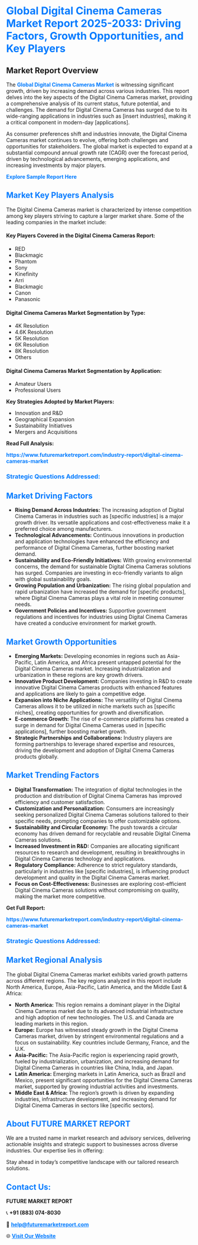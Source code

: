 <h1 style="color: #007BFF;">Global Digital Cinema Cameras Market Report 2025-2033: Driving Factors, Growth Opportunities, and Key Players</h1>

<section id="overview">
<h2>Market Report Overview</h2>
<p>The <a href="https://www.futuremarketreport.com/industry-report/digital-cinema-cameras-market" style="color: #007BFF; text-decoration: none;"><strong>Global Digital Cinema Cameras Market</strong></a> is witnessing significant growth, driven by increasing demand across various industries. This report delves into the key aspects of the Digital Cinema Cameras market, providing a comprehensive analysis of its current status, future potential, and challenges. The demand for Digital Cinema Cameras has surged due to its wide-ranging applications in industries such as [insert industries], making it a critical component in modern-day [applications].</p>
<p>As consumer preferences shift and industries innovate, the Digital Cinema Cameras market continues to evolve, offering both challenges and opportunities for stakeholders. The global market is expected to expand at a substantial compound annual growth rate (CAGR) over the forecast period, driven by technological advancements, emerging applications, and increasing investments by major players.</p>
</section>

<section id="overview">
<p><a href="https://www.futuremarketreport.com/request-sample/reportId=32900" style="color: #007BFF; text-decoration: none;"><strong>Explore Sample Report Here</strong></a></p>
</section>

<section id="key-players">
<h2 style="color: #007BFF;">Market Key Players Analysis</h2>
<p>The Digital Cinema Cameras market is characterized by intense competition among key players striving to capture a larger market share. Some of the leading companies in the market include:</p>
<h4>Key Players Covered in the Digital Cinema Cameras Report:</h4>
<ul><li>RED</li><li>Blackmagic</li><li>Phantom</li><li>Sony</li><li>Kinefinity</li><li>Arri</li><li>Blackmagic</li><li>Canon</li><li>Panasonic</li></ul>
<h4>Digital Cinema Cameras Market Segmentation by Type:</h4>
<ul><li>4K Resolution</li><li>4.6K Resolution</li><li>5K Resolution</li><li>6K Resolution</li><li>8K Resolution</li><li>Others</li></ul>

<h4>Digital Cinema Cameras Market Segmentation by Application:</h4>
<ul><li>Amateur Users</li><li>Professional Users</li></ul>
<p><strong>Key Strategies Adopted by Market Players:</strong></p>
<ul>
<li>Innovation and R&D</li>
<li>Geographical Expansion</li>
<li>Sustainability Initiatives</li>
<li>Mergers and Acquisitions</li>
</ul>
</section>

<section>
<p><strong>Read Full Analysis: </strong></p><a href="https://www.futuremarketreport.com/industry-report/digital-cinema-cameras-market" style="color: #007BFF; text-decoration: none;"><strong>https://www.futuremarketreport.com/industry-report/digital-cinema-cameras-market</strong></a>
<h3 style="color: #007BFF;">Strategic Questions Addressed:</h3>
</section>

<section id="driving-factors">
<h2 style="color: #007BFF;">Market Driving Factors</h2>
<ul>
<li><strong>Rising Demand Across Industries:</strong> The increasing adoption of Digital Cinema Cameras in industries such as [specific industries] is a major growth driver. Its versatile applications and cost-effectiveness make it a preferred choice among manufacturers.</li>
<li><strong>Technological Advancements:</strong> Continuous innovations in production and application technologies have enhanced the efficiency and performance of Digital Cinema Cameras, further boosting market demand.</li>
<li><strong>Sustainability and Eco-Friendly Initiatives:</strong> With growing environmental concerns, the demand for sustainable Digital Cinema Cameras solutions has surged. Companies are investing in eco-friendly variants to align with global sustainability goals.</li>
<li><strong>Growing Population and Urbanization:</strong> The rising global population and rapid urbanization have increased the demand for [specific products], where Digital Cinema Cameras plays a vital role in meeting consumer needs.</li>
<li><strong>Government Policies and Incentives:</strong> Supportive government regulations and incentives for industries using Digital Cinema Cameras have created a conducive environment for market growth.</li>
</ul>
</section>

<section id="growth-opportunities">
<h2 style="color: #007BFF;">Market Growth Opportunities</h2>
<ul>
<li><strong>Emerging Markets:</strong> Developing economies in regions such as Asia-Pacific, Latin America, and Africa present untapped potential for the Digital Cinema Cameras market. Increasing industrialization and urbanization in these regions are key growth drivers.</li>
<li><strong>Innovative Product Development:</strong> Companies investing in R&D to create innovative Digital Cinema Cameras products with enhanced features and applications are likely to gain a competitive edge.</li>
<li><strong>Expansion into Niche Applications:</strong> The versatility of Digital Cinema Cameras allows it to be utilized in niche markets such as [specific niches], creating opportunities for growth and diversification.</li>
<li><strong>E-commerce Growth:</strong> The rise of e-commerce platforms has created a surge in demand for Digital Cinema Cameras used in [specific applications], further boosting market growth.</li>
<li><strong>Strategic Partnerships and Collaborations:</strong> Industry players are forming partnerships to leverage shared expertise and resources, driving the development and adoption of Digital Cinema Cameras products globally.</li>
</ul>
</section>

<section id="trending-factors">
<h2 style="color: #007BFF;">Market Trending Factors</h2>
<ul>
<li><strong>Digital Transformation:</strong> The integration of digital technologies in the production and distribution of Digital Cinema Cameras has improved efficiency and customer satisfaction.</li>
<li><strong>Customization and Personalization:</strong> Consumers are increasingly seeking personalized Digital Cinema Cameras solutions tailored to their specific needs, prompting companies to offer customizable options.</li>
<li><strong>Sustainability and Circular Economy:</strong> The push towards a circular economy has driven demand for recyclable and reusable Digital Cinema Cameras solutions.</li>
<li><strong>Increased Investment in R&D:</strong> Companies are allocating significant resources to research and development, resulting in breakthroughs in Digital Cinema Cameras technology and applications.</li>
<li><strong>Regulatory Compliance:</strong> Adherence to strict regulatory standards, particularly in industries like [specific industries], is influencing product development and quality in the Digital Cinema Cameras market.</li>
<li><strong>Focus on Cost-Effectiveness:</strong> Businesses are exploring cost-efficient Digital Cinema Cameras solutions without compromising on quality, making the market more competitive.</li>
</ul>
</section>

<section>
<p><strong>Get Full Report: </strong></p><a href="https://www.futuremarketreport.com/industry-report/digital-cinema-cameras-market" style="color: #007BFF; text-decoration: none;"><strong>https://www.futuremarketreport.com/industry-report/digital-cinema-cameras-market</strong></a>
<h3 style="color: #007BFF;">Strategic Questions Addressed:</h3>
</section>


<section id="regional-analysis">
<h2 style="color: #007BFF;">Market Regional Analysis</h2>
<p>The global Digital Cinema Cameras market exhibits varied growth patterns across different regions. The key regions analyzed in this report include North America, Europe, Asia-Pacific, Latin America, and the Middle East & Africa:</p>
<ul>
<li><strong>North America:</strong> This region remains a dominant player in the Digital Cinema Cameras market due to its advanced industrial infrastructure and high adoption of new technologies. The U.S. and Canada are leading markets in this region.</li>
<li><strong>Europe:</strong> Europe has witnessed steady growth in the Digital Cinema Cameras market, driven by stringent environmental regulations and a focus on sustainability. Key countries include Germany, France, and the U.K.</li>
<li><strong>Asia-Pacific:</strong> The Asia-Pacific region is experiencing rapid growth, fueled by industrialization, urbanization, and increasing demand for Digital Cinema Cameras in countries like China, India, and Japan.</li>
<li><strong>Latin America:</strong> Emerging markets in Latin America, such as Brazil and Mexico, present significant opportunities for the Digital Cinema Cameras market, supported by growing industrial activities and investments.</li>
<li><strong>Middle East & Africa:</strong> The region’s growth is driven by expanding industries, infrastructure development, and increasing demand for Digital Cinema Cameras in sectors like [specific sectors].</li>
</ul>
</section>

<footer>
<h2 style="color: #007BFF;">About FUTURE MARKET REPORT</h2>
<p>We are a trusted name in market research and advisory services, delivering actionable insights and strategic support to businesses across diverse industries. Our expertise lies in offering:</p>

<p>Stay ahead in today’s competitive landscape with our tailored research solutions.</p>

<h2 style="color: #007BFF;">Contact Us:</h2>
<p><strong>FUTURE MARKET REPORT</strong></p>
<p>📞 <strong>+91 (883) 074-8030</strong></p>
<p>📧 <strong><a href="mailto:help@futuremarketreport.com" style="color: #007BFF;">help@futuremarketreport.com</a></strong></p>
<p>🌐 <strong><a href="https://www.futuremarketreport.com/" style="color: #007BFF;">Visit Our Website</a></strong></p>
</footer>